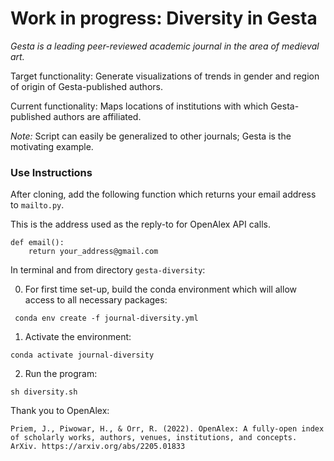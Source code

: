 # Work in progress: Diversity in Gesta

*Gesta is a leading peer-reviewed academic journal in the area of medieval art.*

Target functionality: Generate visualizations of trends in gender and region of origin of Gesta-published authors.

Current functionality: Maps locations of institutions with which Gesta-published authors are affiliated.

*Note:* Script can easily be generalized to other journals; Gesta is the motivating example. 

### Use Instructions

After cloning, add the following function which returns your email address to `mailto.py`. 

This is the address used as the reply-to for OpenAlex API calls.  

    def email():
        return your_address@gmail.com

In terminal and from directory `gesta-diversity`:

0. For first time set-up, build the conda environment which will allow access to all necessary packages:
<!--- Make code --->
     conda env create -f journal-diversity.yml

1. Activate the environment:
<!--- Make code --->
    conda activate journal-diversity

2. Run the program:
<!--- Make code --->
    sh diversity.sh


Thank you to OpenAlex:

    Priem, J., Piwowar, H., & Orr, R. (2022). OpenAlex: A fully-open index of scholarly works, authors, venues, institutions, and concepts. ArXiv. https://arxiv.org/abs/2205.01833